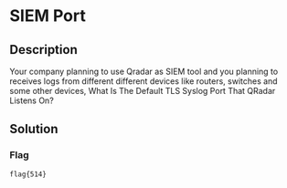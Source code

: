 # SIEM Port

## Description
Your company planning to use Qradar as SIEM tool and you planning to receives logs from different different devices like routers, switches and some other devices, What Is The Default TLS Syslog Port That QRadar Listens On?

## Solution

### Flag
```
flag{514}
```